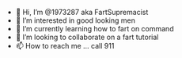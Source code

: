 - 👋 Hi, I’m @1973287 aka FartSupremacist
- 👀 I’m interested in good looking men
- 🌱 I’m currently learning how to fart on command
- 💞️ I’m looking to collaborate on a fart tutorial
- 📫 How to reach me ... call 911

<!---
1973287/1973287 is a ✨ special ✨ repository because its `README.md` (this file) appears on your GitHub profile.
You can click the Preview link to take a look at your changes.
--->
